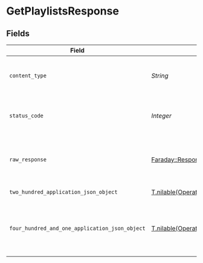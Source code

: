 # GetPlaylistsResponse


## Fields

| Field                                                                                                                    | Type                                                                                                                     | Required                                                                                                                 | Description                                                                                                              |
| ------------------------------------------------------------------------------------------------------------------------ | ------------------------------------------------------------------------------------------------------------------------ | ------------------------------------------------------------------------------------------------------------------------ | ------------------------------------------------------------------------------------------------------------------------ |
| `content_type`                                                                                                           | *String*                                                                                                                 | :heavy_check_mark:                                                                                                       | HTTP response content type for this operation                                                                            |
| `status_code`                                                                                                            | *Integer*                                                                                                                | :heavy_check_mark:                                                                                                       | HTTP response status code for this operation                                                                             |
| `raw_response`                                                                                                           | [Faraday::Response](https://www.rubydoc.info/gems/faraday/Faraday/Response)                                              | :heavy_check_mark:                                                                                                       | Raw HTTP response; suitable for custom response parsing                                                                  |
| `two_hundred_application_json_object`                                                                                    | [T.nilable(Operations::GetPlaylistsResponseBody)](../../models/operations/getplaylistsresponsebody.md)                   | :heavy_minus_sign:                                                                                                       | returns all playlists                                                                                                    |
| `four_hundred_and_one_application_json_object`                                                                           | [T.nilable(Operations::GetPlaylistsPlaylistsResponseBody)](../../models/operations/getplaylistsplaylistsresponsebody.md) | :heavy_minus_sign:                                                                                                       | Unauthorized - Returned if the X-Plex-Token is missing from the header or query.                                         |